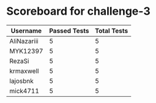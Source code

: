 # Scoreboard for challenge-3
| Username   | Passed Tests | Total Tests |
|------------|--------------|-------------|
| AliNazariii | 5 | 5 |
| MYK12397 | 5 | 5 |
| RezaSi | 5 | 5 |
| krmaxwell | 5 | 5 |
| lajosbnk | 5 | 5 |
| mick4711 | 5 | 5 |
